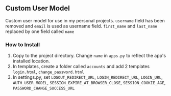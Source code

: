 ## Custom User Model
Custom user model for use in my personal projects. `username` field has been removed and `email` is used as username field. `first_name` and `last_name` replaced by one field called `name`

### How to Install
1. Copy to the project directory. Change `name` in `apps.py` to reflect the app's installed location.
2. In templates, create a folder called `accounts` and add 2 templates `login.html`, `change_password.html`
3. In settings.py, set `LOGOUT_REDIRECT_URL`, `LOGIN_REDIRECT_URL`, `LOGIN_URL`, `AUTH_USER_MODEL`, `SESSION_EXPIRE_AT_BROWSER_CLOSE`, `SESSION_COOKIE_AGE`, `PASSWORD_CHANGE_SUCCESS_URL`


